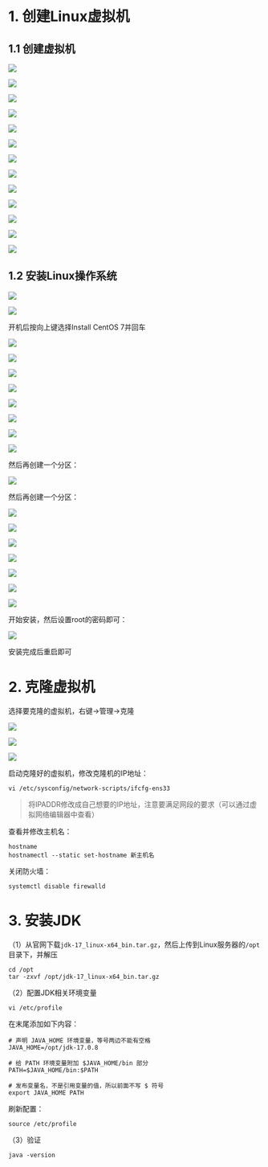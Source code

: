 # 1. 创建Linux虚拟机

## 1.1 创建虚拟机

![](images/Snipaste20231216194734.png)

![](images/Snipaste20231216194916.png)

![](images/Snipaste20231216194854.png)

![](images/Snipaste20231216195007.png)

![](images/Snipaste20231216195200.png)

![](images/Snipaste20231216195252.png)

![](images/Snipaste20231216195335.png)

![](images/Snipaste20231216195357.png)

![](images/Snipaste20231216195423.png)

![](images/Snipaste20231216195441.png)

![](images/Snipaste20231216195509.png)

![](images/Snipaste20231216195626.png)

![](images/Snipaste20231216195651.png)

## 1.2 安装Linux操作系统

![](images/Snipaste20231216195852.png)

![](images/Snipaste20231216195941.png)

开机后按向上键选择Install CentOS 7并回车

![](images/20231216200355.png)

![](images/20231216200619.png)

![](images/20231216200724.png)

![](images/20231216200817.png)

![](images/20231216200929.png)

![](images/20231216201041.png)

![](images/20231216201217.png)

![](images/20231216201305.png)

然后再创建一个分区：

![](images/20231216201547.png)

然后再创建一个分区：

![](images/20231216201634.png)

![](images/20231216201716.png)

![](images/20231216201839.png)

![](images/Snipaste20231216202114.png)

![](images/Snipaste20231216202323.png)

![](images/20231216202624.png)

![](images/20231216202933.png)

开始安装，然后设置root的密码即可：

![](images/20231216203056.png)

安装完成后重启即可



# 2. 克隆虚拟机

选择要克隆的虚拟机，右键->管理->克隆

![](images/Snipaste20231216204459.png)

![](images/Snipaste20231216204612.png)

![](images/Snipaste20231216204728.png)

启动克隆好的虚拟机，修改克隆机的IP地址：

```shell
vi /etc/sysconfig/network-scripts/ifcfg-ens33
```

> 将IPADDR修改成自己想要的IP地址，注意要满足网段的要求（可以通过虚拟网络编辑器中查看）

查看并修改主机名：

```shell
hostname
hostnamectl --static set-hostname 新主机名
```

关闭防火墙：

```shell
systemctl disable firewalld
```


# 3. 安装JDK

（1）从官网下载`jdk-17_linux-x64_bin.tar.gz`，然后上传到Linux服务器的`/opt`目录下，并解压

```shell
cd /opt
tar -zxvf /opt/jdk-17_linux-x64_bin.tar.gz
```

（2）配置JDK相关环境变量

```shell
vi /etc/profile
```

在末尾添加如下内容：

```vim
# 声明 JAVA_HOME 环境变量，等号两边不能有空格
JAVA_HOME=/opt/jdk-17.0.8
   
# 给 PATH 环境变量附加 $JAVA_HOME/bin 部分
PATH=$JAVA_HOME/bin:$PATH
   
# 发布变量名，不是引用变量的值，所以前面不写 $ 符号
export JAVA_HOME PATH
```

刷新配置：

```shell
source /etc/profile
```

（3）验证

```shell
java -version
```


